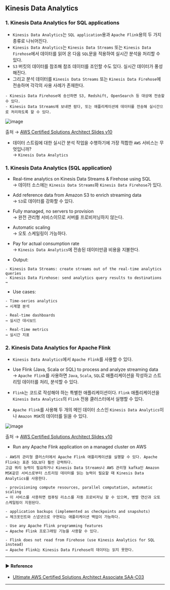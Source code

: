 ## Kinesis Data Analytics
### 1. Kinesis Data Analytics for SQL applications
- `Kinesis Data Analytics`는 `SQL application`용과 `Apache Flink`용의 두 가지 종류로 나뉘어진다.
- `Kinesis Data Analytics`는 `Kinesis Data Streams` 또는 `Kinesis Data Firehose`에서 데이터를 읽어 온 다음 `SQL`문을 적용하여 실시간 분석을 처리할 수 있다.
- `S3` 버킷의 데이터를 참조해 참조 데이터를 조인할 수도 있다. 실시간 데이터가 풍성해진다.
- 그리고 분석 데이터를 `Kinesis Data Streams` 또는 `Kinesis Data Firehose`에 전송하며 각각의 사용 사례가 존재한다.
~~~
- Kinesis Data Firehose에 송신하면 S3, Redshift, OpenSearch 등 대상에 전송할 수 있다.
- Kinesis Data Streams에 보내면 람다, 또는 애플리케이션에 데이터를 전송해 실시간으로 처리하도록 할 수 있다.
~~~

![image](https://user-images.githubusercontent.com/97398071/235977958-0a81bc34-2cd6-4072-b342-cbc2acd5a70f.png)

출처 → [AWS Certified Solutions Architect Slides v10](https://courses.datacumulus.com/downloads/certified-solutions-architect-pn9/)

- 데이터 스트림에 대한 실시간 분석 작업을 수행하기에 가장 적합한 `AWS` 서비스는 무엇입니까?  
→ `Kinesis Data Analytics`

### 1. Kinesis Data Analytics (SQL application)
- Real-time analytics on Kinesis Data Streams & Firehose using SQL  
→ 데이터 소스에는 `Kinesis Data Streams`와 `Kinesis Data Firehose`가 있다.
 
- Add reference data from Amazon S3 to enrich streaming data  
→ `S3`로 데이터를 강화할 수 있다.

- Fully managed, no servers to provision  
→ 완전 관리형 서비스이므로 서버를 프로비저닝하지 않는다.

- Automatic scaling  
→ 오토 스케일링이 가능하다.

- Pay for actual consumption rate  
→ `Kinesis Data Analytics`에 전송된 데이터만큼 비용을 지불한다.

- Output:
~~~
- Kinesis Data Streams: create streams out of the real-time analytics queries
- Kinesis Data Firehose: send analytics query results to destinations
→
~~~

- Use cases:
~~~
- Time-series analytics
→ 시계열 분석

- Real-time dashboards
→ 실시간 대시보드

- Real-time metrics
→ 실시간 지표
~~~

### 2. Kinesis Data Analytics for Apache Flink
- `Kinesis Data Analytics`에서 `Apache Flink`를 사용할 수 있다.

- Use Flink (Java, Scala or SQL) to process and analyze streaming data  
→ `Apache Flink`를 사용하면 `Java`, `Scala`, `SQL`로 애플리케이션을 작성하고 스트리밍 데이터를 처리, 분석할 수 있다. 

- `Flink`는 코드로 작성해야 하는 특별한 애플리케이션이다. `Flink` 애플리케이션을 `Kinesis Data Analytics`의 `Flink` 전용 클러스터에서 실행할 수 있다.

- `Apache Flink`를 사용해 두 개의 메인 데이터 소스인 `Kinesis Data Analytics`이나 `Amazon MSK`의 데이터를 읽을 수 있다.

![image](https://user-images.githubusercontent.com/97398071/235972231-58201557-a3a2-4c67-94eb-2fda21d3ae9e.png)

출처 → [AWS Certified Solutions Architect Slides v10](https://courses.datacumulus.com/downloads/certified-solutions-architect-pn9/)

- Run any Apache Flink application on a managed cluster on AWS
~~~
- AWS의 관리형 클러스터에서 Apache Flink 애플리케이션을 실행할 수 있다. Apache Flink는 표준 SQL보다 훨씬 강력하다.
고급 쿼리 능력이 필요하거나 Kinesis Data Streams나 AWS 관리형 kafka인 Amazon MSK같은 서비스로부터 스트리밍 데이터를 읽는 능력이 필요할 때 Kinesis Data Analytics를 사용한다.

- provisioning compute resources, parallel computation, automatic scaling
→ 이 서비스를 사용하면 컴퓨팅 리소스를 자동 프로비저닝 할 수 있으며, 병렬 연산과 오토 스케일링이 지원된다.

- application backups (implemented as checkpoints and snapshots)
→ 체크포인트와 스냅샷으로 구현되는 애플리케이션 백업이 가능하다.

- Use any Apache Flink programming features
→ Apache Flink 프로그래밍 기능을 사용할 수 있다.

- Flink does not read from Firehose (use Kinesis Analytics for SQL instead)
→ Apache Flink는 Kinesis Data Firehose의 데이터는 읽지 못한다.
~~~

---
#### ▶ Reference
- [Ultimate AWS Certified Solutions Architect Associate SAA-C03](https://www.udemy.com/course/aws-certified-solutions-architect-associate-saa-c03/)
---